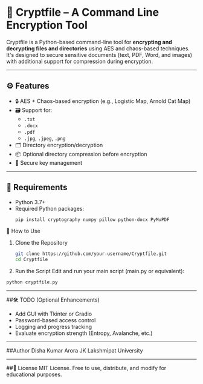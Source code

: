 # 🔐 Cryptfile – A Command Line Encryption Tool

Cryptfile is a Python-based command-line tool for **encrypting and decrypting files and directories** using AES and chaos-based techniques. It's designed to secure sensitive documents (text, PDF, Word, and images) with additional support for compression during encryption.

---

## ⚙️ Features

- 🔒 AES + Chaos-based encryption (e.g., Logistic Map, Arnold Cat Map)
- 🗃️ Support for:
  - `.txt`
  - `.docx`
  - `.pdf`
  - `.jpg`, `.jpeg`, `.png`
- 🗂️ Directory encryption/decryption
- 📦 Optional directory compression before encryption
- 🔐 Secure key management

---

## 🧠 Requirements

- Python 3.7+
- Required Python packages:
  ```bash
  pip install cryptography numpy pillow python-docx PyMuPDF
🚀 How to Use
1. Clone the Repository
   ```bash
   git clone https://github.com/your-username/Cryptfile.git
   cd Cryptfile
2. Run the Script
Edit and run your main script (main.py or equivalent):
  ```bash
  python cryptfile.py
  ```
---

##🛠️ TODO (Optional Enhancements)
- Add GUI with Tkinter or Gradio
- Password-based access control
- Logging and progress tracking
- Evaluate encryption strength (Entropy, Avalanche, etc.)

---

##Author
Disha Kumar Arora
JK Lakshmipat University

---
##📃 License
MIT License. Free to use, distribute, and modify for educational purposes.
